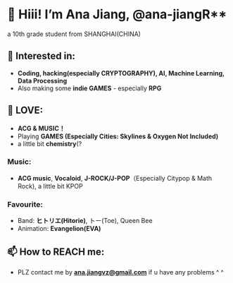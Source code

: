 # 👋 Hiii! I’m **Ana Jiang**, @ana-jiangR**

a 10th grade student from SHANGHAI(CHINA)
## 👀 Interested in:
   - **Coding, hacking(especially CRYPTOGRAPHY), AI, Machine Learning, Data Processing**
   - Also making some **indie GAMES** - especially **RPG**

## 💞️ LOVE: 
   - **ACG & MUSIC！**
   - Playing **GAMES (Especially Cities: Skylines & Oxygen Not Included)**
   - a little bit **chemistry**(?
   
   ### Music:
   - **ACG music**, **Vocaloid**, **J-ROCK/J-POP**（Especially Citypop & Math Rock), a little bit KPOP
       
   ### Favourite:
   - Band: **ヒトリエ(Hitorie)**, トー(Toe), Queen Bee
   - Animation: **Evangelion(EVA)**
       
## 📫 How to REACH me: 
   - PLZ contact me by **ana.jiangvz@gmail.com** if u have any problems ^ ^

<!---
ana-jiangR/ana-jiangR is a ✨ special ✨ repository because its `README.md` (this file) appears on your GitHub profile !. 
You can click the Preview link to take a look at your changes.
--->
